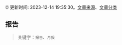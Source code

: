 :alarm_clock: 更新时间: 2023-12-14 19:35:30。[文章来源](/README.md)、[文章分类](/TAGS.md)

## 报告


> 关键字：`报告`、`月报`



